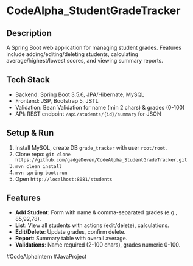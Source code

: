 # CodeAlpha_StudentGradeTracker

## Description
A Spring Boot web application for managing student grades. Features include adding/editing/deleting students, calculating average/highest/lowest scores, and viewing summary reports.

## Tech Stack
- Backend: Spring Boot 3.5.6, JPA/Hibernate, MySQL
- Frontend: JSP, Bootstrap 5, JSTL
- Validation: Bean Validation for name (min 2 chars) & grades (0-100)
- API: REST endpoint `/api/students/{id}/summary` for JSON

## Setup & Run
1. Install MySQL, create DB `grade_tracker` with user `root/root`.
2. Clone repo: `git clone https://github.com/gadgeDeven/CodeAlpha_StudentGradeTracker.git`
3. `mvn clean install`
4. `mvn spring-boot:run`
5. Open `http://localhost:8081/students`

## Features
- **Add Student**: Form with name & comma-separated grades (e.g., 85,92,78).
- **List**: View all students with actions (edit/delete), calculations.
- **Edit/Delete**: Update grades, confirm delete.
- **Report**: Summary table with overall average.
- **Validations**: Name required (2-100 chars), grades numeric 0-100.

#CodeAlphaIntern #JavaProject
